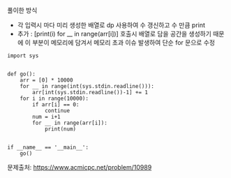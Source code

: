 풀이한 방식 
- 각 입력시 마다 미리 생성한 배열로 dp 사용하여 수 갱신하고 수 만큼 print
- 추가 : [print(i) for __ in range(arr[i])] 호출시 배열로 담을 공간을 생성하기 때문에 이 부분이 메모리에 담겨서 메모리 초과 이슈 발생하여 단순 for 문으로 수정 
```python3
import sys


def go():
    arr = [0] * 10000
    for __ in range(int(sys.stdin.readline())):
        arr[int(sys.stdin.readline())-1] += 1
    for i in range(10000):
        if arr[i] == 0:
            continue
        num = i+1
        for __ in range(arr[i]):
            print(num)


if __name__ == '__main__':
    go()
```
문제출처: https://www.acmicpc.net/problem/10989
